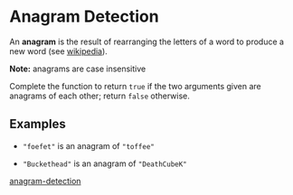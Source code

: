 # Anagram Detection

An **anagram** is the result of rearranging the letters of a word to produce a new word (see [wikipedia](https://en.wikipedia.org/wiki/Anagram)).

**Note:** anagrams are case insensitive

Complete the function to return `true` if the two arguments given are anagrams of each other; return `false` otherwise.


## Examples

* `"foefet"` is an anagram of `"toffee"`

* `"Buckethead"` is an anagram of `"DeathCubeK"`



[anagram-detection](https://www.codewars.com/kata/529eef7a9194e0cbc1000255)